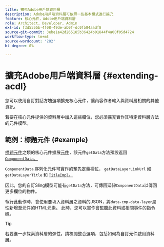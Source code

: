 ```yaml
---
title: 擴充Adobe用戶端資料層
description: Adobe用戶端資料層可依照一些基本模式進行擴充
feature: 核心元件，Adobe用戶端資料層
role: Architect, Developer, Admin
exl-id: f3d5555b-4f08-49de-ab0f-dc0fb04aadf8
source-git-commit: 3ebe1a42d265185b36424b01844f4a00f05d4724
workflow-type: tm+mt
source-wordcount: '282'
ht-degree: 0%

---
```


# 擴充Adobe用戶端資料層 {#extending-acdl}

您可以使用自訂對話方塊選項擴充核心元件，讓內容作者輸入與資料層相關的其他資訊。

若要在核心元件提供的資料層中加入這些欄位，您必須擴充實作其特定資料層方法的元件模型。

## 範例：標題元件 {#example}

[標題元件](https://github.com/adobe/aem-core-wcm-components/blob/master/bundles/core/src/main/java/com/adobe/cq/wcm/core/components/models/Title.java)之類的核心元件擴展[元件](https://github.com/adobe/aem-core-wcm-components/blob/master/bundles/core/src/main/java/com/adobe/cq/wcm/core/components/models/Title.java)，該元件`getData`方法預設返回[`ComponentData`。](https://github.com/adobe/aem-core-wcm-components/blob/master/bundles/core/src/main/java/com/adobe/cq/wcm/core/components/models/datalayer/ComponentData.java)

`ComponentData` 序列化元件可實作的預先定義欄位， `getDataLayerLinkUrl` 如 `getDataLayerTitle` 和 [`TitleImpl`。](https://github.com/adobe/aem-core-wcm-components/blob/master/bundles/core/src/main/java/com/adobe/cq/wcm/core/components/internal/models/v1/TitleImpl.java)

因此，您的自訂Sling模型可能有`getData`方法，可傳回延伸`ComponentData`以傳回更多欄位的物件。

執行此動作時，會使用要填入資料層之資料的JSON，將`data-cmp-data-layer`屬性新增至元件的HTML元素。 此時，您可以實作會監聽此資料或相關事件的指令碼。

>[!TIP]
>
>若要進一步探索資料層的彈性，請檢閱整合選項，包括如何為自訂元件啟用資料層。
